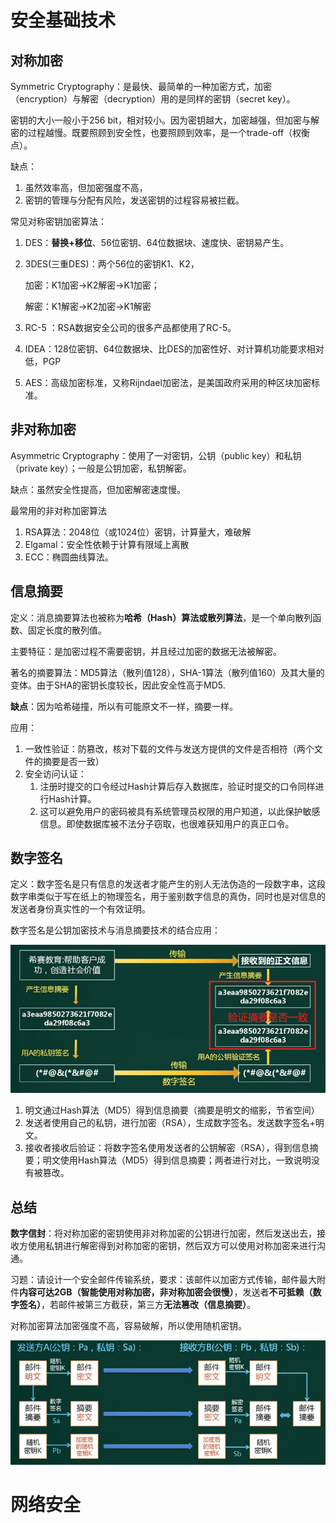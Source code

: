 # 安全基础技术

## 对称加密

Symmetric Cryptography：是最快、最简单的一种加密方式，加密（encryption）与解密（decryption）用的是同样的密钥（secret key）。

密钥的大小一般小于256 bit，相对较小。因为密钥越大，加密越强，但加密与解密的过程越慢。既要照顾到安全性，也要照顾到效率，是一个trade-off（权衡点）。

缺点：

1. 虽然效率高，但加密强度不高，
2. 密钥的管理与分配有风险，发送密钥的过程容易被拦截。

常见对称密钥加密算法：

1. DES：**替换+移位**、56位密钥、64位数据块、速度快、密钥易产生。

2. 3DES(三重DES)：两个56位的密钥K1、K2，

   加密：K1加密->K2解密->K1加密；

   解密：K1解密->K2加密->K1解密

3. RC-5 ：RSA数据安全公司的很多产品都使用了RC-5。

4. IDEA：128位密钥、64位数据块、比DES的加密性好、对计算机功能要求相对低，PGP

5. AES：高级加密标准，又称Rijndael加密法，是美国政府采用的种区块加密标准。

## 非对称加密

Asymmetric Cryptography：使用了一对密钥，公钥（public key）和私钥（private key）；一般是公钥加密，私钥解密。

缺点：虽然安全性提高，但加密解密速度慢。

最常用的非对称加密算法

1. RSA算法：2048位（或1024位）密钥，计算量大，难破解
2. Elgamal：安全性依赖于计算有限域上离散
3. ECC：椭圆曲线算法。

## 信息摘要

定义：消息摘要算法也被称为**哈希（Hash）算法或散列算法**，是一个单向散列函数、固定长度的散列值。

主要特征：是加密过程不需要密钥，并且经过加密的数据无法被解密。

著名的摘要算法：MD5算法（散列值128），SHA-1算法（散列值160）及其大量的变体。由于SHA的密钥长度较长，因此安全性高于MD5.

**缺点**：因为哈希碰撞，所以有可能原文不一样，摘要一样。

应用：

1. 一致性验证：防篡改，核对下载的文件与发送方提供的文件是否相符（两个文件的摘要是否一致）
2. 安全访问认证：
   1. 注册时提交的口令经过Hash计算后存入数据库，验证时提交的口令同样进行Hash计算。
   2. 这可以避免用户的密码被具有系统管理员权限的用户知道，以此保护敏感信息。即使数据库被不法分子窃取，也很难获知用户的真正口令。

## 数字签名

定义：数字签名是只有信息的发送者才能产生的别人无法伪造的一段数字串，这段数字串类似于写在纸上的物理签名，用于鉴别数字信息的真伪，同时也是对信息的发送者身份真实性的一个有效证明。

数字签名是公钥加密技术与消息摘要技术的结合应用：

![image-20220926195855232](images/image-20220926195855232.png)

1. 明文通过Hash算法（MD5）得到信息摘要（摘要是明文的缩影，节省空间）
2. 发送者使用自己的私钥，进行加密（RSA），生成数字签名。发送数字签名+明文。
3. 接收者接收后验证：将数字签名使用发送者的公钥解密（RSA），得到信息摘要；明文使用Hash算法（MD5）得到信息摘要；两者进行对比，一致说明没有被篡改。

## 总结

**数字信封**：将对称加密的密钥使用非对称加密的公钥进行加密，然后发送出去，接收方使用私钥进行解密得到对称加密的密钥，然后双方可以使用对称加密来进行沟通。

习题：请设计一个安全邮件传输系统，要求：该邮件以加密方式传输，邮件最大附件**内容可达2GB（智能使用对称加密，非对称加密会很慢）**，发送者**不可抵赖（数字签名）**，若邮件被第三方截获，第三方**无法篡改（信息摘要）**。

对称加密算法加密强度不高，容易破解，所以使用随机密钥。

![image-20220926200402936](images/image-20220926200402936.png)

# 网络安全



